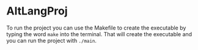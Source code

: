 # AltLangProj

To run the project you can use the Makefile to create the executable by typing the word `make` 
into the terminal. That will create the executable and you can run the project with `./main`.
